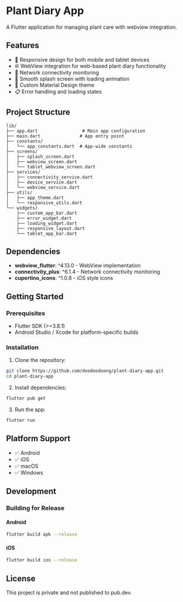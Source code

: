 # Plant Diary App

A Flutter application for managing plant care with webview integration.

## Features

- 📱 Responsive design for both mobile and tablet devices
- 🌐 WebView integration for web-based plant diary functionality
- 🔄 Network connectivity monitoring
- 💫 Smooth splash screen with loading animation
- 🎨 Custom Material Design theme
- 📋 Error handling and loading states

## Project Structure

```
lib/
├── app.dart                 # Main app configuration
├── main.dart               # App entry point
├── constants/
│   └── app_constants.dart  # App-wide constants
├── screens/
│   ├── splash_screen.dart
│   ├── webview_screen.dart
│   └── tablet_webview_screen.dart
├── services/
│   ├── connectivity_service.dart
│   ├── device_service.dart
│   └── webview_service.dart
├── utils/
│   ├── app_theme.dart
│   └── responsive_utils.dart
└── widgets/
    ├── custom_app_bar.dart
    ├── error_widget.dart
    ├── loading_widget.dart
    ├── responsive_layout.dart
    └── tablet_app_bar.dart
```

## Dependencies

- **webview_flutter**: ^4.13.0 - WebView implementation
- **connectivity_plus**: ^6.1.4 - Network connectivity monitoring
- **cupertino_icons**: ^1.0.8 - iOS style icons

## Getting Started

### Prerequisites

- Flutter SDK (>=3.8.1)
- Android Studio / Xcode for platform-specific builds

### Installation

1. Clone the repository:
```bash
git clone https://github.com/doodoodoong/plant-diary-app.git
cd plant-diary-app
```

2. Install dependencies:
```bash
flutter pub get
```

3. Run the app:
```bash
flutter run
```

## Platform Support

- ✅ Android
- ✅ iOS
- ✅ macOS
- ✅ Windows

## Development

### Building for Release

#### Android
```bash
flutter build apk --release
```

#### iOS
```bash
flutter build ios --release
```

## License

This project is private and not published to pub.dev.
